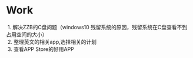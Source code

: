 # Work
  1. 解决ZZB的C盘问题（windows10 残留系统的原因，残留系统在C盘查看不到占用空间的大小）
  <br/>
  2. 整理英文的相关app,选择相关的计划
  <br/>
  3. 查看APP Store的好用APP
